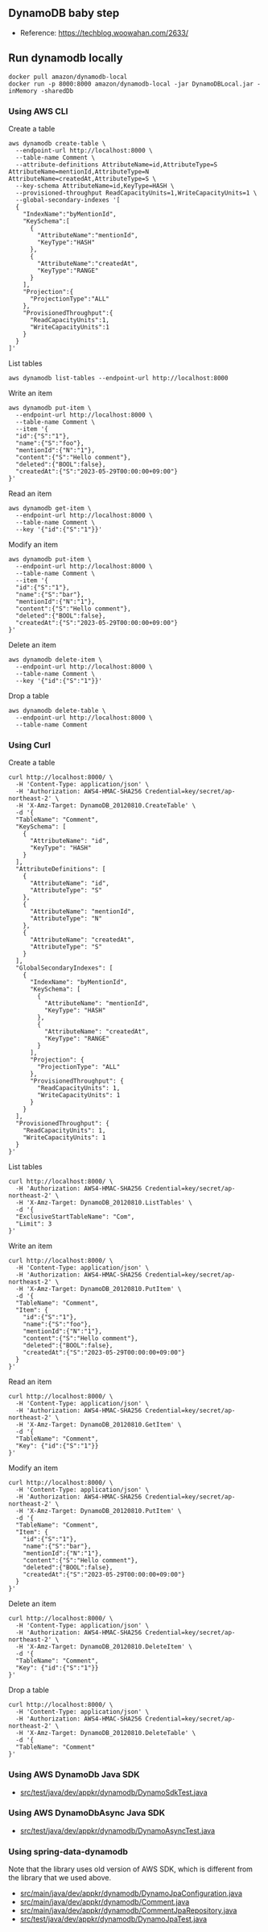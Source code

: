 ## DynamoDB baby step

- Reference: https://techblog.woowahan.com/2633/

## Run dynamodb locally

```shell
docker pull amazon/dynamodb-local
docker run -p 8000:8000 amazon/dynamodb-local -jar DynamoDBLocal.jar -inMemory -sharedDb
```

### Using AWS CLI

Create a table

```shell
aws dynamodb create-table \
  --endpoint-url http://localhost:8000 \
  --table-name Comment \
  --attribute-definitions AttributeName=id,AttributeType=S AttributeName=mentionId,AttributeType=N AttributeName=createdAt,AttributeType=S \
  --key-schema AttributeName=id,KeyType=HASH \
  --provisioned-throughput ReadCapacityUnits=1,WriteCapacityUnits=1 \
  --global-secondary-indexes '[
  {
    "IndexName":"byMentionId",
    "KeySchema":[
      {
        "AttributeName":"mentionId",
        "KeyType":"HASH"
      },
      {
        "AttributeName":"createdAt",
        "KeyType":"RANGE"
      }
    ],
    "Projection":{
      "ProjectionType":"ALL"
    },
    "ProvisionedThroughput":{
      "ReadCapacityUnits":1,
      "WriteCapacityUnits":1
    }
  }
]'
```

List tables

```shell
aws dynamodb list-tables --endpoint-url http://localhost:8000
```

Write an item

```shell
aws dynamodb put-item \
  --endpoint-url http://localhost:8000 \
  --table-name Comment \
  --item '{
  "id":{"S":"1"},
  "name":{"S":"foo"},
  "mentionId":{"N":"1"},
  "content":{"S":"Hello comment"},
  "deleted":{"BOOL":false},
  "createdAt":{"S":"2023-05-29T00:00:00+09:00"}
}'
```

Read an item

```shell
aws dynamodb get-item \
  --endpoint-url http://localhost:8000 \
  --table-name Comment \
  --key '{"id":{"S":"1"}}'
```

Modify an item

```shell
aws dynamodb put-item \
  --endpoint-url http://localhost:8000 \
  --table-name Comment \
  --item '{
  "id":{"S":"1"},
  "name":{"S":"bar"},
  "mentionId":{"N":"1"},
  "content":{"S":"Hello comment"},
  "deleted":{"BOOL":false},
  "createdAt":{"S":"2023-05-29T00:00:00+09:00"}
}'
```

Delete an item

```shell
aws dynamodb delete-item \
  --endpoint-url http://localhost:8000 \
  --table-name Comment \
  --key '{"id":{"S":"1"}}'
```

Drop a table

```shell
aws dynamodb delete-table \
  --endpoint-url http://localhost:8000 \
  --table-name Comment
```

### Using Curl

Create a table

```shell
curl http://localhost:8000/ \
  -H 'Content-Type: application/json' \
  -H 'Authorization: AWS4-HMAC-SHA256 Credential=key/secret/ap-northeast-2' \
  -H 'X-Amz-Target: DynamoDB_20120810.CreateTable' \
  -d '{
  "TableName": "Comment",
  "KeySchema": [
    {
      "AttributeName": "id",
      "KeyType": "HASH"
    }
  ],
  "AttributeDefinitions": [
    {
      "AttributeName": "id",
      "AttributeType": "S"
    },
    {
      "AttributeName": "mentionId",
      "AttributeType": "N"
    },
    {
      "AttributeName": "createdAt",
      "AttributeType": "S"
    }
  ],
  "GlobalSecondaryIndexes": [
    {
      "IndexName": "byMentionId",
      "KeySchema": [
        {
          "AttributeName": "mentionId",
          "KeyType": "HASH"
        },
        {
          "AttributeName": "createdAt",
          "KeyType": "RANGE"
        }
      ],
      "Projection": {
        "ProjectionType": "ALL"
      },
      "ProvisionedThroughput": {
        "ReadCapacityUnits": 1,
        "WriteCapacityUnits": 1
      }
    }
  ],
  "ProvisionedThroughput": {
    "ReadCapacityUnits": 1,
    "WriteCapacityUnits": 1
  }
}'
```

List tables

```shell
curl http://localhost:8000/ \
  -H 'Authorization: AWS4-HMAC-SHA256 Credential=key/secret/ap-northeast-2' \
  -H 'X-Amz-Target: DynamoDB_20120810.ListTables' \
  -d '{
  "ExclusiveStartTableName": "Com",
  "Limit": 3
}'
```

Write an item

```shell
curl http://localhost:8000/ \
  -H 'Content-Type: application/json' \
  -H 'Authorization: AWS4-HMAC-SHA256 Credential=key/secret/ap-northeast-2' \
  -H 'X-Amz-Target: DynamoDB_20120810.PutItem' \
  -d '{
  "TableName": "Comment",
  "Item": {
    "id":{"S":"1"},
    "name":{"S":"foo"},
    "mentionId":{"N":"1"},
    "content":{"S":"Hello comment"},
    "deleted":{"BOOL":false},
    "createdAt":{"S":"2023-05-29T00:00:00+09:00"}
  }
}'
```

Read an item

```shell
curl http://localhost:8000/ \
  -H 'Content-Type: application/json' \
  -H 'Authorization: AWS4-HMAC-SHA256 Credential=key/secret/ap-northeast-2' \
  -H 'X-Amz-Target: DynamoDB_20120810.GetItem' \
  -d '{
  "TableName": "Comment",
  "Key": {"id":{"S":"1"}}
}'
```

Modify an item

```shell
curl http://localhost:8000/ \
  -H 'Content-Type: application/json' \
  -H 'Authorization: AWS4-HMAC-SHA256 Credential=key/secret/ap-northeast-2' \
  -H 'X-Amz-Target: DynamoDB_20120810.PutItem' \
  -d '{
  "TableName": "Comment",
  "Item": {
    "id":{"S":"1"},
    "name":{"S":"bar"},
    "mentionId":{"N":"1"},
    "content":{"S":"Hello comment"},
    "deleted":{"BOOL":false},
    "createdAt":{"S":"2023-05-29T00:00:00+09:00"}
  }
}'
```

Delete an item

```shell
curl http://localhost:8000/ \
  -H 'Content-Type: application/json' \
  -H 'Authorization: AWS4-HMAC-SHA256 Credential=key/secret/ap-northeast-2' \
  -H 'X-Amz-Target: DynamoDB_20120810.DeleteItem' \
  -d '{
  "TableName": "Comment",
  "Key": {"id":{"S":"1"}}
}'
```

Drop a table

```shell
curl http://localhost:8000/ \
  -H 'Content-Type: application/json' \
  -H 'Authorization: AWS4-HMAC-SHA256 Credential=key/secret/ap-northeast-2' \
  -H 'X-Amz-Target: DynamoDB_20120810.DeleteTable' \
  -d '{
  "TableName": "Comment"
}'
```

### Using AWS DynamoDb Java SDK

- [src/test/java/dev/appkr/dynamodb/DynamoSdkTest.java](src/test/java/dev/appkr/dynamodb/DynamoSdkTest.java)

### Using AWS DynamoDbAsync Java SDK

- [src/test/java/dev/appkr/dynamodb/DynamoAsyncTest.java](src/test/java/dev/appkr/dynamodb/DynamoAsyncTest.java)

### Using spring-data-dynamodb

Note that the library uses old version of AWS SDK, which is different from the library that we used above.

- [src/main/java/dev/appkr/dynamodb/DynamoJpaConfiguration.java](src/main/java/dev/appkr/dynamodb/DynamoJpaConfiguration.java)
- [src/main/java/dev/appkr/dynamodb/Comment.java](src/main/java/dev/appkr/dynamodb/Comment.java)
- [src/main/java/dev/appkr/dynamodb/CommentJpaRepository.java](src/main/java/dev/appkr/dynamodb/CommentRepository.java)
- [src/test/java/dev/appkr/dynamodb/DynamoJpaTest.java](src/test/java/dev/appkr/dynamodb/DynamoJpaTest.java)
